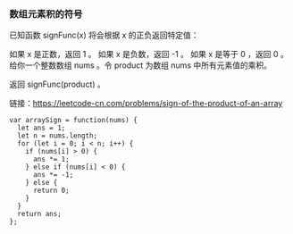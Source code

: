 <!--
 * @Author: 月魂
 * @Date: 2021-04-21 14:17:37
 * @LastEditTime: 2021-04-21 14:18:02
 * @LastEditors: 月魂
 * @Description: 
 * @FilePath: \leetcode-per-day\day105.md
-->
### 数组元素积的符号
已知函数 signFunc(x) 将会根据 x 的正负返回特定值：

如果 x 是正数，返回 1 。
如果 x 是负数，返回 -1 。
如果 x 是等于 0 ，返回 0 。
给你一个整数数组 nums 。令 product 为数组 nums 中所有元素值的乘积。

返回 signFunc(product) 。

链接：https://leetcode-cn.com/problems/sign-of-the-product-of-an-array

```
var arraySign = function(nums) {
  let ans = 1;
  let n = nums.length;
  for (let i = 0; i < n; i++) {
    if (nums[i] > 0) {
      ans *= 1;
    } else if (nums[i] < 0) {
      ans *= -1;
    } else {
      return 0;
    }
  }
  return ans;
};
```
